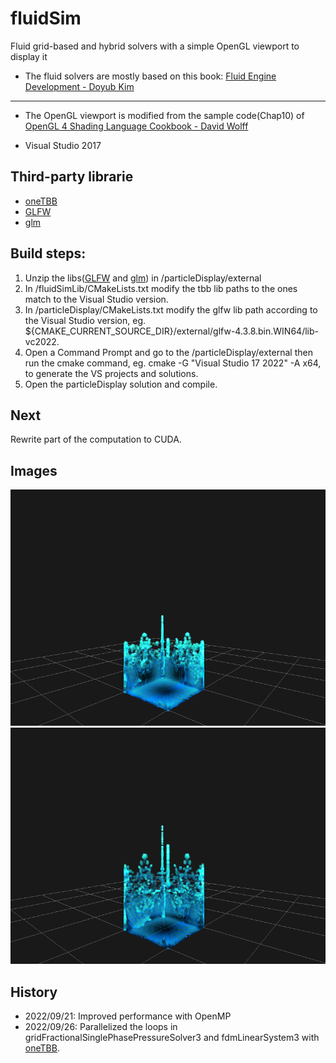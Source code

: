 # fluidSim
Fluid grid-based and hybrid solvers with a simple OpenGL viewport to display it
- The fluid solvers are mostly based on this book: [Fluid Engine Development - Doyub Kim](https://www.amazon.ca/Fluid-Engine-Development-Doyub-Kim/dp/1498719929/ref=tmm_hrd_swatch_0?_encoding=UTF8&qid=1662332845&sr=1-1)
---
- The OpenGL viewport is modified from the sample code(Chap10) of [OpenGL 4 Shading Language Cookbook - David Wolff](https://www.amazon.ca/OpenGL-Shading-Language-Cookbook-high-quality-ebook/dp/B07HXYJ9VT)

- Visual Studio 2017

## Third-party librarie 
- [oneTBB](https://github.com/oneapi-src/oneTBB)
- [GLFW](https://www.glfw.org/)
- [glm](https://github.com/g-truc/glm)

## Build steps:
1. Unzip the libs([GLFW](https://www.glfw.org/) and [glm](https://github.com/g-truc/glm)) in /particleDisplay/external
2. In /fluidSimLib/CMakeLists.txt modify the tbb lib paths to the ones match to the Visual Studio version. 
3. In /particleDisplay/CMakeLists.txt modify the glfw lib path according to the Visual Studio version, eg. ${CMAKE_CURRENT_SOURCE_DIR}/external/glfw-4.3.8.bin.WIN64/lib-vc2022.
5. Open a Command Prompt and go to the /particleDisplay/external then run the cmake command, eg. cmake -G "Visual Studio 17 2022" -A x64, to generate the VS projects and solutions.
6. Open the particleDisplay solution and compile.

## Next
Rewrite part of the computation to CUDA.

## Images
![alt text](https://github.com/tzungda/fluidSim/blob/main/outputImages/outputImage.0045.png)
![alt text](https://github.com/tzungda/fluidSim/blob/main/outputImages/outputImage.0051.png)

## History
- 2022/09/21: Improved performance with OpenMP
- 2022/09/26: Parallelized the loops in gridFractionalSinglePhasePressureSolver3 and fdmLinearSystem3 with [oneTBB](https://github.com/oneapi-src/oneTBB).

